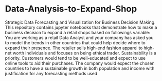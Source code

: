 # Data-Analysis-to-Expand-Shop
Strategic Data Forecasting and Visualization for Business Decision Making. 
This repository contains jupyter notebooks that demonstrate how to make a business decision to expand a retail shops based on followings variable:
You are working as a retail Data Analyst and your company has asked you to model the 
trends in other countries that could help decide where to expand their presence. 
The retailer sells high-end fashion apparel to high-net worth individuals and focuses on
being ethical trader. 
Sustainability is a priority. 
Customers would tend to be well-educated and expect to use online tools to aid their 
purchases.
The company would expect the chosen countries to have a sustainable growth in both 
population and income with justification for any forecasting methods used
